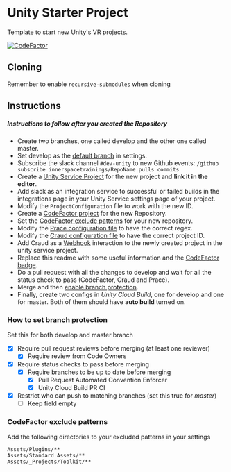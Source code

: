 # Unity Starter Project

Template to start new Unity's VR projects.

[![CodeFactor](https://www.codefactor.io/repository/github/innerspacetrainings/unity-template/badge?s=f0279fd7c65da74cd87c263b892350aa11cdaf46&style=for-the-badge)](https://www.codefactor.io/repository/github/innerspacetrainings/unity-template)

## Cloning

Remember to enable `recursive-submodules` when cloning

## Instructions

##### Instructions to follow after you created the Repository

- Create two branches, one called develop and the other one called master. 
- Set develop as the [default branch](https://help.github.com/en/articles/setting-the-default-branch) in settings. 
- Subscribe the slack channel `#dev-unity` to new Github events: `/github subscribe innerspacetrainings/RepoName pulls commits`
- Create a [Unity Service Project](https://unity3d.com/fr/learn/tutorials/topics/cloud-build/your-first-cloud-build-project) for the new project and **link it in the editor**. 
- Add slack as an integration service to successful or failed builds in the integrations page in your Unity Service settings page of your project. 
- Modify the `ProjectConfiguration` file to work with the new ID.
- Create a [CodeFactor project](https://www.codefactor.io/dashboard) for the new Repository. 
- Set the [CodeFactor exclude patterns](#codefactor-exclude-patterns) for your new repository.
- Modify the [Prace configuration file](https://github.com/innerspacetrainings/prace.js#repository-configuration-file) to have the correct regex. 
- Modify the [Craud configuration file](https://github.com/innerspacetrainings/CRAUD#client-instalation) to have the correct project ID. 
- Add Craud as a [Webhook](https://developer.cloud.unity3d.com/orgs/innerspace-trainings/projects/tksingen/integrations/subscription/d65d847c-c45a-4f6b-9ea6-8906304d4111/) interaction to the newly created project in the unity service project. 
- Replace this readme with some useful information and the [CodeFactor badge](https://support.codefactor.io/i32-using-branch-badges). 
- Do a pull request with all the changes to develop and wait for all the status check to pass (CodeFactor, Craud and Prace). 
- Merge and then [enable branch protection](#how-to-set-branch-protection). 
- Finally, create two configs in *Unity Cloud Build*, one for develop and one for master. Both of them should have **auto build** turned on.

### How to set branch protection
Set this for both develop and master branch

- [x] Require pull request reviews before merging (at least one reviewer) 
    - [x] Require review from Code Owners 
- [x] Require status checks to pass before merging 
    - [x] Require branches to be up to date before merging 
        - [x] Pull Request Automated Convention Enforcer 
        - [x] Unity Cloud Build PR CI 
- [x] Restrict who can push to matching branches (set this true for _master_) 
    - [ ] Keep field empty

### CodeFactor exclude patterns

Add the following directories to your excluded patterns in your settings

```
Assets/Plugins/**
Assets/Standard Assets/**
Assets/_Projects/Toolkit/**
```